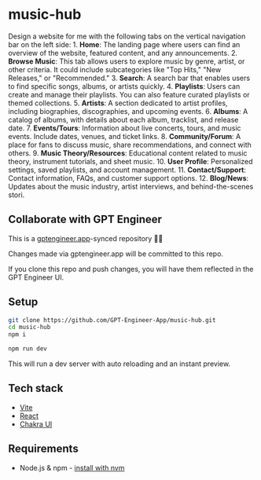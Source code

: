 # music-hub

Design a website for me  with the following tabs on the vertical navigation bar on the left side: 1. **Home**: The landing page where users can find an overview of the website, featured content, and any announcements.
2. **Browse Music**: This tab allows users to explore music by genre, artist, or other criteria. It could include subcategories like "Top Hits," "New Releases," or "Recommended."
3. **Search**: A search bar that enables users to find specific songs, albums, or artists quickly.
4. **Playlists**: Users can create and manage their playlists. You can also feature curated playlists or themed collections.
5. **Artists**: A section dedicated to artist profiles, including biographies, discographies, and upcoming events.
6. **Albums**: A catalog of albums, with details about each album, tracklist, and release date.
7. **Events/Tours**: Information about live concerts, tours, and music events. Include dates, venues, and ticket links.
8. **Community/Forum**: A place for fans to discuss music, share recommendations, and connect with others.
9. **Music Theory/Resources**: Educational content related to music theory, instrument tutorials, and sheet music.
10. **User Profile**: Personalized settings, saved playlists, and account management.
11. **Contact/Support**: Contact information, FAQs, and customer support options.
12. **Blog/News**: Updates about the music industry, artist interviews, and behind-the-scenes stori.


## Collaborate with GPT Engineer

This is a [gptengineer.app](https://gptengineer.app)-synced repository 🌟🤖

Changes made via gptengineer.app will be committed to this repo.

If you clone this repo and push changes, you will have them reflected in the GPT Engineer UI.

## Setup

```sh
git clone https://github.com/GPT-Engineer-App/music-hub.git
cd music-hub
npm i
```

```sh
npm run dev
```

This will run a dev server with auto reloading and an instant preview.

## Tech stack

- [Vite](https://vitejs.dev/)
- [React](https://react.dev/)
- [Chakra UI](https://chakra-ui.com/)

## Requirements

- Node.js & npm - [install with nvm](https://github.com/nvm-sh/nvm#installing-and-updating)
